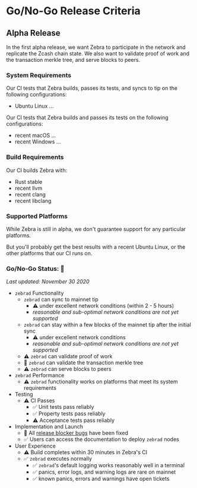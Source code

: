 # Go/No-Go Release Criteria

## Alpha Release

In the first alpha release, we want Zebra to participate in the network and replicate the Zcash chain state. We also want to validate proof of work and the transaction merkle tree, and serve blocks to peers.

### System Requirements

Our CI tests that Zebra builds, passes its tests, and syncs to tip on the following configurations:
* Ubuntu Linux ...

Our CI tests that Zebra builds and passes its tests on the following configurations:
* recent macOS ...
* recent Windows ...

### Build Requirements

Our CI builds Zebra with:
* Rust stable
* recent llvm
* recent clang
* recent libclang

### Supported Platforms

While Zebra is still in alpha, we don't guarantee support for any particular platforms.

But you'll probably get the best results with a recent Ubuntu Linux, or the other platforms that our CI runs on.

### Go/No-Go Status: 🛑

_Last updated: November 30 2020_

- `zebrad` Functionality
    - `zebrad` can sync to mainnet tip
        - ⚠️ under excellent network conditions (within 2 - 5 hours)
        - _reasonable and sub-optimal network conditions are not yet supported_
    - `zebrad` can stay within a few blocks of the mainnet tip after the initial sync
        - ⚠️ under excellent network conditions
        - _reasonable and sub-optimal network conditions are not yet supported_
    - ⚠️  `zebrad` can validate proof of work
    - 🛑 `zebrad` can validate the transaction merkle tree
    - ⚠️ `zebrad` can serve blocks to peers
- `zebrad` Performance
    - ⚠️ `zebrad` functionality works on platforms that meet its system requirements
- Testing
    - ⚠️ CI Passes
        - ✅  Unit tests pass reliably
        - ✅  Property tests pass reliably
        - ⚠️ Acceptance tests pass reliably
- Implementation and Launch
    - 🛑 All [release blocker bugs](https://github.com/ZcashFoundation/zebra/issues?q=is%3Aopen+is%3Aissue+milestone%3A%22First+Alpha+Release%22+label%3AC-bug) have been fixed
    - ✅ Users can access the documentation to deploy `zebrad` nodes
- User Experience
    - ⚠️ Build completes within 30 minutes in Zebra's CI
    - ✅ `zebrad` executes normally
        - ✅ `zebrad`'s default logging works reasonably well in a terminal
        - ✅ panics, error logs, and warning logs are rare on mainnet
        - ✅ known panics, errors and warnings have open tickets
